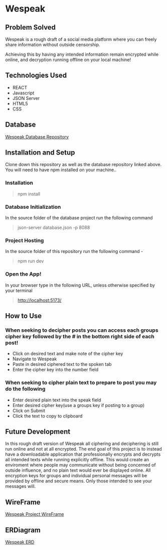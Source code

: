 # Wespeak

## Problem Solved

Wespeak is a rough draft of a social media platform where you can freely share information without outside censorship. 

Achieving this by having any intended information remain encrypted while online, and decryption running offline on your local machine!

## Technologies Used

- REACT
- Javascript
- JSON Server
- HTML5
- CSS

## Database

[Wespeak Database Repository](https://github.com/joshuahamrick/wespeak-api)

## Installation and Setup

Clone down this repository as well as the database repository linked above.
You will need to have npm installed on your machine..

### Installation
>npm install
### Database Initialization
In the source folder of the database project run the following command 
>json-server database.json -p 8088
### Project Hosting
In the source folder of this repository run the following command -
>npm run dev
### Open the App!
In your browser type in the following URL, unless otherwise specified by your terminal
>[http://localhost:5173/](http://localhost:5173/)
## How to Use
### When seeking to decipher posts you can access each groups cipher key followed by the # in the bottom right side of each post!

- Click on desired text and make note of the cipher key
- Navigate to Wespeak
- Paste in desired ciphered text to the spoken tab
- Enter the cipher key into the number field

### When seeking to cipher plain text to prepare to post you may do the following

- Enter desired plain text into the speak field
- Enter desired cipher key(use a groups key if posting to a group)
- Click on Submit
- Click the text to copy to clipboard

## Future Development
In this rough draft version of Wespeak all ciphering and deciphering is still run online and not at all encrypted.
The end goal of this project is to instead have a downloadable application that professionally encrypts and decrypts all intended texts while running explicitly offline. This would create an enviroment where people may communicate without being concerned of outside influence, and no plain text would ever be displayed online. All encryption keys for groups and individual personal messages will be provided by offline and secure means. Only those intended to see your messages will. 
## WireFrame
[Wespeak Project WireFrame](https://miro.com/app/board/uXjVNjUxfSU=/?share_link_id=618278056910)
## ERDiagram

[Wespeak ERD](https://dbdiagram.io/d/Wespeak-Capstone-65eb537ab1f3d4062c79bfea)
